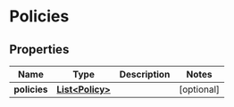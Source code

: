 

# Policies


## Properties

| Name | Type | Description | Notes |
|------------ | ------------- | ------------- | -------------|
|**policies** | [**List&lt;Policy&gt;**](Policy.md) |  |  [optional] |



